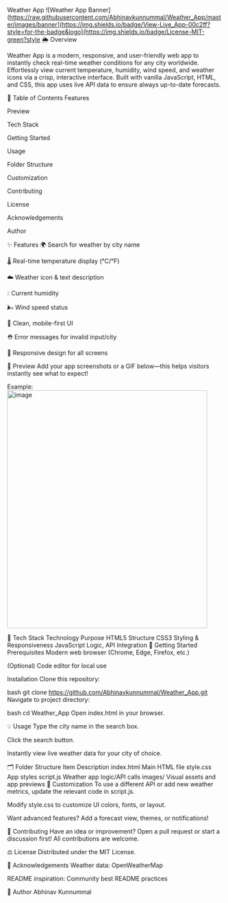 Weather App
![Weather App Banner](https://raw.githubusercontent.com/Abhinavkunnummal/Weather_App/master/images/banner](https://img.shields.io/badge/View-Live_App-00c2ff?style=for-the-badge&logo](https://img.shields.io/badge/License-MIT-green?style 🌦️ Overview

Weather App is a modern, responsive, and user-friendly web app to instantly check real-time weather conditions for any city worldwide. Effortlessly view current temperature, humidity, wind speed, and weather icons via a crisp, interactive interface. Built with vanilla JavaScript, HTML, and CSS, this app uses live API data to ensure always up-to-date forecasts.

🚩 Table of Contents
Features

Preview

Tech Stack

Getting Started

Usage

Folder Structure

Customization

Contributing

License

Acknowledgements

Author

✨ Features
🌍 Search for weather by city name

🌡️ Real-time temperature display (°C/°F)

☁️ Weather icon & text description

💧 Current humidity

🌬️ Wind speed status

🎨 Clean, mobile-first UI

⛑️ Error messages for invalid input/city

🔄 Responsive design for all screens

📸 Preview
Add your app screenshots or a GIF below—this helps visitors instantly see what to expect!

Example:
<img width="467" height="554" alt="image" src="https://github.com/user-attachments/assets/e693d010-15a3-46ed-9207-b5dbb4387551" />

🚀 Tech Stack
Technology	Purpose
HTML5	Structure
CSS3	Styling & Responsiveness
JavaScript	Logic, API Integration
📝 Getting Started
Prerequisites
Modern web browser (Chrome, Edge, Firefox, etc.)

(Optional) Code editor for local use

Installation
Clone this repository:

bash
git clone https://github.com/Abhinavkunnummal/Weather_App.git
Navigate to project directory:

bash
cd Weather_App
Open index.html in your browser.

💡 Usage
Type the city name in the search box.

Click the search button.

Instantly view live weather data for your city of choice.

🗂️ Folder Structure
Item	Description
index.html	Main HTML file
style.css	App styles
script.js	Weather app logic/API calls
images/	Visual assets and app previews
🎨 Customization
To use a different API or add new weather metrics, update the relevant code in script.js.

Modify style.css to customize UI colors, fonts, or layout.

Want advanced features? Add a forecast view, themes, or notifications!

🤝 Contributing
Have an idea or improvement? Open a pull request or start a discussion first! All contributions are welcome.

⚖ License
Distributed under the MIT License.

🙏 Acknowledgements
Weather data: OpenWeatherMap

README inspiration: Community best README practices

👤 Author
Abhinav Kunnummal
